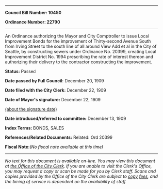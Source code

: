 

********

**Council Bill Number: 10450**
   
**Ordinance Number: 22790**
********

 An Ordinance authorizing the Mayor and City Comptroller to issue Local Improvement Bonds for the improvement of Thirty-second Avenue South from Irving Street to the south line of all around View Add et al in the City of Seattle, by constructing sewers under Ordinance No. 20399, creating Local Improvement District No. 1994 prescribing the rate of interest thereon and authorizing their delivery to the contractor constructing the improvement.

**Status:** Passed
   
**Date passed by Full Council:** December 20, 1909
   
**Date filed with the City Clerk:** December 22, 1909
   
**Date of Mayor's signature:** December 22, 1909
   
[(about the signature date)](/~public/approvaldate.htm)
   
   
   
**Date introduced/referred to committee:** December 13, 1909
   
   
**Index Terms:** BONDS, SALES

**References/Related Documents:** Related: Ord 20399

**Fiscal Note:**_(No fiscal note available at this time)_
********

_No text for this document is available on-line. You may view this document at [the Office of the City Clerk](http://www.seattle.gov/leg/clerk/contactUs.htm). If you are unable to visit the Clerk's Office, you may request a copy or scan be made for you by Clerk staff. Scans and copies provided by the Office of the City Clerk are subject to [copy fees](http://clerk.seattle.gov/~public/clerkfees.htm), and the timing of service is dependent on the availability of staff._

